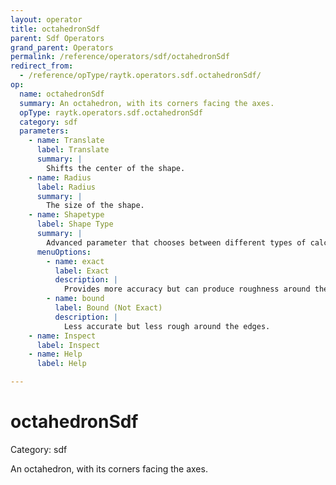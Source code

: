 ```yaml
---
layout: operator
title: octahedronSdf
parent: Sdf Operators
grand_parent: Operators
permalink: /reference/operators/sdf/octahedronSdf
redirect_from:
  - /reference/opType/raytk.operators.sdf.octahedronSdf/
op:
  name: octahedronSdf
  summary: An octahedron, with its corners facing the axes.
  opType: raytk.operators.sdf.octahedronSdf
  category: sdf
  parameters:
    - name: Translate
      label: Translate
      summary: |
        Shifts the center of the shape.
    - name: Radius
      label: Radius
      summary: |
        The size of the shape.
    - name: Shapetype
      label: Shape Type
      summary: |
        Advanced parameter that chooses between different types of calculations.
      menuOptions:
        - name: exact
          label: Exact
          description: |
            Provides more accuracy but can produce roughness around the edges.
        - name: bound
          label: Bound (Not Exact)
          description: |
            Less accurate but less rough around the edges.
    - name: Inspect
      label: Inspect
    - name: Help
      label: Help

---
```


# octahedronSdf

Category: sdf



An octahedron, with its corners facing the axes.